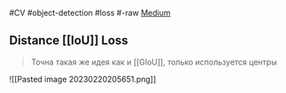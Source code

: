 #CV #object-detection #loss #-raw 
[Medium](https://medium.com/analytics-vidhya/different-iou-losses-for-faster-and-accurate-object-detection-3345781e0bf)
## Distance [[IoU]] Loss

> Точна такая же идея как и [[GIoU]], только используется центры

![[Pasted image 20230220205651.png]]
